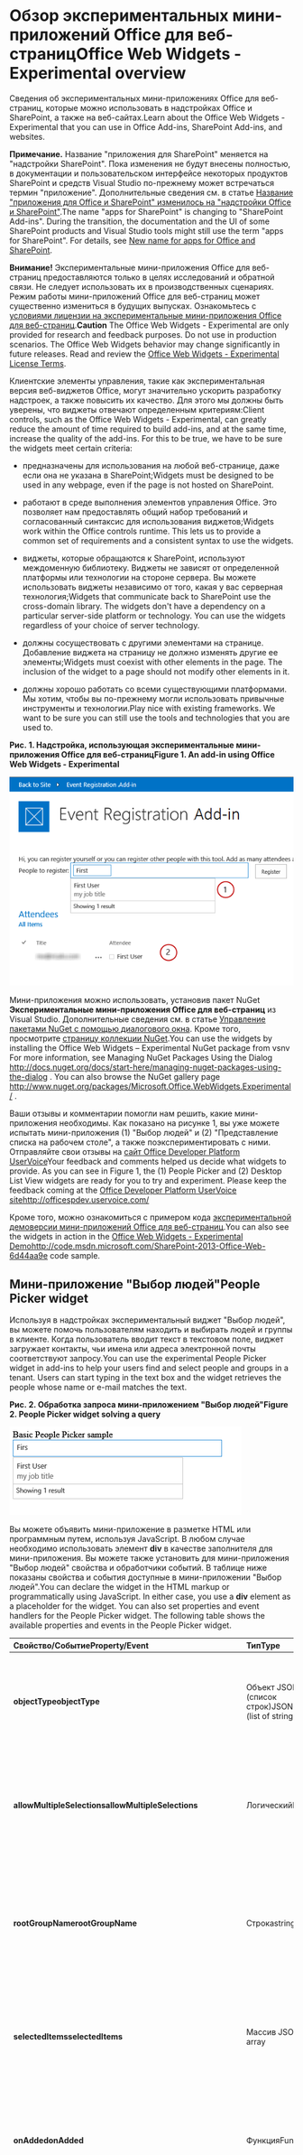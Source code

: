 
# <a name="office-web-widgets---experimental-overview"></a><span data-ttu-id="94fd5-101">Обзор экспериментальных мини-приложений Office для веб-страниц</span><span class="sxs-lookup"><span data-stu-id="94fd5-101">Office Web Widgets - Experimental overview</span></span>
<span data-ttu-id="94fd5-102">Сведения об экспериментальных мини-приложениях Office для веб-страниц, которые можно использовать в надстройках Office и SharePoint, а также на веб-сайтах.</span><span class="sxs-lookup"><span data-stu-id="94fd5-102">Learn about the Office Web Widgets - Experimental that you can use in Office Add-ins, SharePoint Add-ins, and websites.</span></span>
 

 <span data-ttu-id="94fd5-p101">**Примечание.** Название "приложения для SharePoint" меняется на "надстройки SharePoint". Пока изменения не будут внесены полностью, в документации и пользовательском интерфейсе некоторых продуктов SharePoint и средств Visual Studio по-прежнему может встречаться термин "приложение". Дополнительные сведения см. в статье [Название "приложения для Office и SharePoint" изменилось на "надстройки Office и SharePoint"](new-name-for-apps-for-sharepoint#bk_newname).</span><span class="sxs-lookup"><span data-stu-id="94fd5-p101">The name "apps for SharePoint" is changing to "SharePoint Add-ins". During the transition, the documentation and the UI of some SharePoint products and Visual Studio tools might still use the term "apps for SharePoint". For details, see [New name for apps for Office and SharePoint](new-name-for-apps-for-sharepoint#bk_newname).</span></span>
 


 <span data-ttu-id="94fd5-p102">**Внимание!** Экспериментальные мини-приложения Office для веб-страниц предоставляются только в целях исследований и обратной связи. Не следует использовать их в производственных сценариях. Режим работы мини-приложений Office для веб-страниц может существенно измениться в будущих выпусках. Ознакомьтесь с [условиями лицензии на экспериментальные мини-приложения Office для веб-страниц](office-web-widgets--experimental-license-terms).</span><span class="sxs-lookup"><span data-stu-id="94fd5-p102">**Caution** The Office Web Widgets - Experimental are only provided for research and feedback purposes. Do not use in production scenarios. The Office Web Widgets behavior may change significantly in future releases. Read and review the  [Office Web Widgets - Experimental License Terms](office-web-widgets--experimental-license-terms).</span></span>
 


<span data-ttu-id="94fd5-p103">Клиентские элементы управления, такие как экспериментальная версия веб-виджетов Office, могут значительно ускорить разработку надстроек, а также повысить их качество. Для этого мы должны быть уверены, что виджеты отвечают определенным критериям:</span><span class="sxs-lookup"><span data-stu-id="94fd5-p103">Client controls, such as the Office Web Widgets - Experimental, can greatly reduce the amount of time required to build add-ins, and at the same time, increase the quality of the add-ins. For this to be true, we have to be sure the widgets meet certain criteria:</span></span>
 


- <span data-ttu-id="94fd5-112">предназначены для использования на любой веб-странице, даже если она не указана в SharePoint;</span><span class="sxs-lookup"><span data-stu-id="94fd5-112">Widgets must be designed to be used in any webpage, even if the page is not hosted on SharePoint.</span></span>
    
 
- <span data-ttu-id="94fd5-p104">работают в среде выполнения элементов управления Office. Это позволяет нам предоставлять общий набор требований и согласованный синтаксис для использования виджетов;</span><span class="sxs-lookup"><span data-stu-id="94fd5-p104">Widgets work within the Office controls runtime. This lets us to provide a common set of requirements and a consistent syntax to use the widgets.</span></span>
    
 
- <span data-ttu-id="94fd5-p105">виджеты, которые обращаются к SharePoint, используют междоменную библиотеку. Виджеты не зависят от определенной платформы или технологии на стороне сервера. Вы можете использовать виджеты независимо от того, какая у вас серверная технология;</span><span class="sxs-lookup"><span data-stu-id="94fd5-p105">Widgets that communicate back to SharePoint use the cross-domain library. The widgets don't have a dependency on a particular server-side platform or technology. You can use the widgets regardless of your choice of server technology.</span></span>
    
 
- <span data-ttu-id="94fd5-p106">должны сосуществовать с другими элементами на странице. Добавление виджета на страницу не должно изменять другие ее элементы;</span><span class="sxs-lookup"><span data-stu-id="94fd5-p106">Widgets must coexist with other elements in the page. The inclusion of the widget to a page should not modify other elements in it.</span></span>
    
 
- <span data-ttu-id="94fd5-p107">должны хорошо работать со всеми существующими платформами. Мы хотим, чтобы вы по-прежнему могли использовать привычные инструменты и технологии.</span><span class="sxs-lookup"><span data-stu-id="94fd5-p107">Play nice with existing frameworks. We want to be sure you can still use the tools and technologies that you are used to.</span></span>
    
 

<span data-ttu-id="94fd5-122">**Рис. 1. Надстройка, использующая экспериментальные мини-приложения Office для веб-страниц**</span><span class="sxs-lookup"><span data-stu-id="94fd5-122">**Figure 1. An add-in using Office Web Widgets - Experimental**</span></span>

 

 
![Мини-приложения Office для веб-страниц — экспериментальная демоверсия](../../images/OfficeWebWidgetsOverview_demo.png)
 
<span data-ttu-id="94fd5-p108">Мини-приложения можно использовать, установив пакет NuGet **Экспериментальные мини-приложения Office для веб-страниц** из Visual Studio. Дополнительные сведения см. в статье [Управление пакетами NuGet с помощью диалогового окна](http://docs.nuget.org/docs/start-here/managing-nuget-packages-using-the-dialog). Кроме того, просмотрите [страницу коллекции NuGet](http://www.nuget.org/packages/Microsoft.Office.WebWidgets.Experimental/).</span><span class="sxs-lookup"><span data-stu-id="94fd5-p108">You can use the widgets by installing the Office Web Widgets – Experimental NuGet package from vsnv For more information, see  Managing NuGet Packages Using the Dialog http://docs.nuget.org/docs/start-here/managing-nuget-packages-using-the-dialog . You can also browse the  NuGet gallery page http://www.nuget.org/packages/Microsoft.Office.WebWidgets.Experimental/ .</span></span>
 
<span data-ttu-id="94fd5-p109">Ваши отзывы и комментарии помогли нам решить, какие мини-приложения необходимы. Как показано на рисунке 1, вы уже можете испытать мини-приложения (1) "Выбор людей" и (2) "Представление списка на рабочем столе", а также поэкспериментировать с ними. Отправляйте свои отзывы на [сайт Office Developer Platform UserVoice](http://officespdev.uservoice.com/)</span><span class="sxs-lookup"><span data-stu-id="94fd5-p109">Your feedback and comments helped us decide what widgets to provide. As you can see in Figure 1, the (1) People Picker and (2) Desktop List View widgets are ready for you to try and experiment. Please keep the feedback coming at the [Office Developer Platform UserVoice sitehttp://officespdev.uservoice.com/](http://officespdev.uservoice.com/)</span></span>
 
<span data-ttu-id="94fd5-129">Кроме того, можно ознакомиться с примером кода [экспериментальной демоверсии мини-приложений Office для веб-страниц](http://code.msdn.microsoft.com/SharePoint-2013-Office-Web-6d44aa9e).</span><span class="sxs-lookup"><span data-stu-id="94fd5-129">You can also see the widgets in action in the [Office Web Widgets - Experimental Demohttp://code.msdn.microsoft.com/SharePoint-2013-Office-Web-6d44aa9e](http://code.msdn.microsoft.com/SharePoint-2013-Office-Web-6d44aa9e) code sample.</span></span>
 

## <a name="people-picker-widget"></a><span data-ttu-id="94fd5-130">Мини-приложение "Выбор людей"</span><span class="sxs-lookup"><span data-stu-id="94fd5-130">People Picker widget</span></span>

<span data-ttu-id="94fd5-p110">Используя в надстройках экспериментальный виджет "Выбор людей", вы можете помочь пользователям находить и выбирать людей и группы в клиенте. Когда пользователь вводит текст в текстовом поле, виджет загружает контакты, чьи имена или адреса электронной почты соответствуют запросу.</span><span class="sxs-lookup"><span data-stu-id="94fd5-p110">You can use the experimental People Picker widget in add-ins to help your users find and select people and groups in a tenant. Users can start typing in the text box and the widget retrieves the people whose name or e-mail matches the text.</span></span>
 

 

<span data-ttu-id="94fd5-133">**Рис. 2. Обработка запроса мини-приложением "Выбор людей"**</span><span class="sxs-lookup"><span data-stu-id="94fd5-133">**Figure 2. People Picker widget solving a query**</span></span>

 

 
![Экспериментальный элемент управления "Выбор людей" на странице](../../images/PeoplePicker_basic.png)
 
<span data-ttu-id="94fd5-p111">Вы можете объявить мини-приложение в разметке HTML или программным путем, используя JavaScript. В любом случае необходимо использовать элемент **div** в качестве заполнителя для мини-приложения. Вы можете также установить для мини-приложения "Выбор людей" свойства и обработчики событий. В таблице ниже показаны свойства и события доступные в мини-приложении "Выбор людей".</span><span class="sxs-lookup"><span data-stu-id="94fd5-p111">You can declare the widget in the HTML markup or programmatically using JavaScript. In either case, you use a **div** element as a placeholder for the widget. You can also set properties and event handlers for the People Picker widget. The following table shows the available properties and events in the People Picker widget.</span></span>
 

 


|<span data-ttu-id="94fd5-139">**Свойство/Событие**</span><span class="sxs-lookup"><span data-stu-id="94fd5-139">**Property/Event**</span></span>|<span data-ttu-id="94fd5-140">**Тип**</span><span class="sxs-lookup"><span data-stu-id="94fd5-140">**Type**</span></span>|<span data-ttu-id="94fd5-141">**Описание**</span><span class="sxs-lookup"><span data-stu-id="94fd5-141">**Description**</span></span>|
|:-----|:-----|:-----|
|<span data-ttu-id="94fd5-142">**objectType**</span><span class="sxs-lookup"><span data-stu-id="94fd5-142">**objectType**</span></span>|<span data-ttu-id="94fd5-143">Объект JSON (список строк)</span><span class="sxs-lookup"><span data-stu-id="94fd5-143">JSON Object (list of strings)</span></span>| <span data-ttu-id="94fd5-p112">Тип элементов, сопоставляемых мини-приложением. Параметры: только "Группа пользователя по умолчанию" и "Пользователь".</span><span class="sxs-lookup"><span data-stu-id="94fd5-p112">Type of items the widget will resolve. Options: User Group Default to user only.</span></span>|
|<span data-ttu-id="94fd5-146">**allowMultipleSelections**</span><span class="sxs-lookup"><span data-stu-id="94fd5-146">**allowMultipleSelections**</span></span>|<span data-ttu-id="94fd5-147">Логический</span><span class="sxs-lookup"><span data-stu-id="94fd5-147">Boolean</span></span>|<span data-ttu-id="94fd5-p113">Истина/Ложь. Если задано значение "Ложь", мини-приложение позволяет выбирать только один элемент за раз. По умолчанию выбрано значение "Ложь".</span><span class="sxs-lookup"><span data-stu-id="94fd5-p113">True/False. If False, the widget should allow selecting only one item at the time.           Default=False.</span></span>|
|<span data-ttu-id="94fd5-151">**rootGroupName**</span><span class="sxs-lookup"><span data-stu-id="94fd5-151">**rootGroupName**</span></span>|<span data-ttu-id="94fd5-152">Строка</span><span class="sxs-lookup"><span data-stu-id="94fd5-152">string</span></span>|<span data-ttu-id="94fd5-p114">Если значение указано, мини-приложение будет выбирать элементы только из этой группы. В противном случае будут отправляться запросы объектам в рамках всего клиента.</span><span class="sxs-lookup"><span data-stu-id="94fd5-p114">If provided, the widget will limit the selection to items in this group.           If not provided, the widget will query objects from the whole tenancy.</span></span>|
|<span data-ttu-id="94fd5-155">**selectedItems**</span><span class="sxs-lookup"><span data-stu-id="94fd5-155">**selectedItems**</span></span>|<span data-ttu-id="94fd5-156">Массив JSON</span><span class="sxs-lookup"><span data-stu-id="94fd5-156">JSON array</span></span>|<span data-ttu-id="94fd5-p115">Список выбранных элементов. Каждый элемент возвращает объект, представляющий пользователя или группу.</span><span class="sxs-lookup"><span data-stu-id="94fd5-p115">List of items selected. Each item will return an object representing a user or group.</span></span>|
|<span data-ttu-id="94fd5-159">**onAdded**</span><span class="sxs-lookup"><span data-stu-id="94fd5-159">**onAdded**</span></span>|<span data-ttu-id="94fd5-160">Функция</span><span class="sxs-lookup"><span data-stu-id="94fd5-160">Function</span></span>|<span data-ttu-id="94fd5-p116">Событие, которое запускается при добавлении объекта к выделенному фрагменту. Функция обработчика получает добавленный объект.</span><span class="sxs-lookup"><span data-stu-id="94fd5-p116">Event that fires when a new object is added to the selection. The handler function received the object added.</span></span>|
|<span data-ttu-id="94fd5-163">**onRemoved**</span><span class="sxs-lookup"><span data-stu-id="94fd5-163">**onRemoved**</span></span>|<span data-ttu-id="94fd5-164">Функция</span><span class="sxs-lookup"><span data-stu-id="94fd5-164">Function</span></span>|<span data-ttu-id="94fd5-p117">Событие, которое запускается при удалении объекта из выделенного фрагмента. Функция обработчика получает удаленный объект.</span><span class="sxs-lookup"><span data-stu-id="94fd5-p117">Event that fires when a new object is removed from the selection. The handler function received the object removed.</span></span>|
|<span data-ttu-id="94fd5-167">**onChange**</span><span class="sxs-lookup"><span data-stu-id="94fd5-167">**onChange**</span></span>|<span data-ttu-id="94fd5-168">Функция</span><span class="sxs-lookup"><span data-stu-id="94fd5-168">Function</span></span>|<span data-ttu-id="94fd5-p118">Это событие вызывается как при добавлении, так и при удалении объектов. В функцию обработчика параметры не передаются.</span><span class="sxs-lookup"><span data-stu-id="94fd5-p118">Either adding or removing objects triggers this event. No parameters are passed to the handler function.</span></span>|
|<span data-ttu-id="94fd5-171">**validationErrors**</span><span class="sxs-lookup"><span data-stu-id="94fd5-171">**validationErrors**</span></span>|<span data-ttu-id="94fd5-172">Массив</span><span class="sxs-lookup"><span data-stu-id="94fd5-172">Array</span></span>| <span data-ttu-id="94fd5-173">Массив возможных ошибок проверки: пустое значение unresolvedItem, tooManyItems</span><span class="sxs-lookup"><span data-stu-id="94fd5-173">Array of possible validation errors: empty unresolvedItem tooManyItems</span></span>|
|<span data-ttu-id="94fd5-174">**autoShowValidationMessage**</span><span class="sxs-lookup"><span data-stu-id="94fd5-174">**autoShowValidationMessage**</span></span>|<span data-ttu-id="94fd5-175">Логический</span><span class="sxs-lookup"><span data-stu-id="94fd5-175">Boolean</span></span>|<span data-ttu-id="94fd5-176">Значение "Истина" указывает, что сообщение о проверке отображается, а значение "Ложь" — не отображается</span><span class="sxs-lookup"><span data-stu-id="94fd5-176">True=Show          False=Don't show</span></span>|
|<span data-ttu-id="94fd5-177">**hasErrors**</span><span class="sxs-lookup"><span data-stu-id="94fd5-177">**hasErrors**</span></span>|<span data-ttu-id="94fd5-178">Логический</span><span class="sxs-lookup"><span data-stu-id="94fd5-178">Boolean</span></span>|<span data-ttu-id="94fd5-179">Значение "Истина" указывает, что имеется одна или несколько ошибок проверки. Значение "Ложь" — ошибки проверки отсутствуют</span><span class="sxs-lookup"><span data-stu-id="94fd5-179">True= There are 1 or more validation errors          False=There are no validation errors</span></span>|
|<span data-ttu-id="94fd5-180">**errors**</span><span class="sxs-lookup"><span data-stu-id="94fd5-180">**errors**</span></span>|<span data-ttu-id="94fd5-181">Массив</span><span class="sxs-lookup"><span data-stu-id="94fd5-181">Array</span></span>| <span data-ttu-id="94fd5-182">Массив возможных ошибок проверки: пустое значение unresolvedItem, tooManyItems</span><span class="sxs-lookup"><span data-stu-id="94fd5-182">Array of possible validation errors: empty unresolvedItem tooManyItems</span></span>|
|<span data-ttu-id="94fd5-183">**displayErrors**</span><span class="sxs-lookup"><span data-stu-id="94fd5-183">**displayErrors**</span></span>|<span data-ttu-id="94fd5-184">Логический</span><span class="sxs-lookup"><span data-stu-id="94fd5-184">Boolean</span></span>|<span data-ttu-id="94fd5-185">Значение "Истина" указывает, что ошибки отображаются, значение "Ложь" — ошибки не отображаются</span><span class="sxs-lookup"><span data-stu-id="94fd5-185">True=Display the errors          False=Don't display the errors</span></span>|
<span data-ttu-id="94fd5-p119">Классы CSS для мини-приложения "Выбор людей" определены в таблице стилей **Office.Controls.css**. Вы можете переопределить классы и настроить стиль мини-приложения для своей надстройки.</span><span class="sxs-lookup"><span data-stu-id="94fd5-p119">The CSS classes for the People Picker widget are defined in the **Office.Controls.css** style sheet. You can override the classes and style the widget for your add-in.</span></span>
 

 
<span data-ttu-id="94fd5-188">Дополнительные сведения см. в статье  [Использование экспериментального мини-приложения "Выбор людей" в надстройках для SharePoint](use-the-experimental-people-picker-widget-in-sharepoint-add-ins) и примере кода [Использование экспериментального виджета "Выбор людей" в надстройке](http://code.msdn.microsoft.com/SharePoint-2013-Use-the-57859f85).</span><span class="sxs-lookup"><span data-stu-id="94fd5-188">For more information, see  [Use the experimental People Picker widget in SharePoint Add-ins](use-the-experimental-people-picker-widget-in-sharepoint-add-ins) and [Use the People Picker experimental widget in an add-in](http://code.msdn.microsoft.com/SharePoint-2013-Use-the-57859f85) code sample.</span></span>
 

 

## <a name="desktop-list-view-widget"></a><span data-ttu-id="94fd5-189">Мини-приложение "Представление списка на рабочем столе"</span><span class="sxs-lookup"><span data-stu-id="94fd5-189">Desktop List View widget</span></span>

<span data-ttu-id="94fd5-190">Пользователи получают все преимущества виджета "Представление списка" и могут представлять данные в списке, как в обычном виджете "Представление списка". Но вы можете использовать его в даже в тех надстройках, которые не размещены в SharePoint.</span><span class="sxs-lookup"><span data-stu-id="94fd5-190">Your users can benefit from the List View widget and display the data in a list just like the regular List View widget, but you can use it in your add-ins that are not necessarily hosted in SharePoint.</span></span>
 

 

<span data-ttu-id="94fd5-191">**Рис. 3. Мини-приложение "Представление списка на рабочем столе", отображающее данные в виде списка**</span><span class="sxs-lookup"><span data-stu-id="94fd5-191">**Figure 3. Desktop List View widget displaying the data in a list**</span></span>

 

 
![Экспериментальный элемент управления "Представление списка на рабочем столе"](../../images/DesktopListView_basic.png)
 
<span data-ttu-id="94fd5-193">Вы можете указать существующее представление в списке, мини-приложение обрабатывает поля в том порядке, в котором они отображаются в представлении.</span><span class="sxs-lookup"><span data-stu-id="94fd5-193">You can specify an existing view on the list, the widget renders the fields in the order that they appear in the view.</span></span>
 

 

    
 <span data-ttu-id="94fd5-p120">**Примечание.** На данный момент мини-приложение "Представление списка на рабочем столе" отображает только данные. Оно не предлагает возможности редактирования.</span><span class="sxs-lookup"><span data-stu-id="94fd5-p120">**Note** At this moment, the Desktop List View widget only displays the data. It doesn't offer editing capabilities.</span></span>
 

<span data-ttu-id="94fd5-p121">Вы можете вставить для мини-приложения заполнитель, используя элемент **div**. Мини-приложение можно использовать программно или декларативно.</span><span class="sxs-lookup"><span data-stu-id="94fd5-p121">You can provide a placeholder for the widget using a **div** element. You can programmatically or declaratively use the widget.</span></span>
 

 
<span data-ttu-id="94fd5-p122">Вы также можете указать свойства или обработчики событий для виджета "Представление списка на рабочем столе". В следующей таблице показаны доступные свойства и события в виджете "Представление списка на рабочем столе".</span><span class="sxs-lookup"><span data-stu-id="94fd5-p122">You also can set properties or event handlers for the Desktop List View widget. The following table shows the available properties and events in the Desktop List View widget.</span></span>
 

 


|<span data-ttu-id="94fd5-200">**Свойство/Событие**</span><span class="sxs-lookup"><span data-stu-id="94fd5-200">**Property/Event**</span></span>|<span data-ttu-id="94fd5-201">**Тип**</span><span class="sxs-lookup"><span data-stu-id="94fd5-201">**Type**</span></span>|<span data-ttu-id="94fd5-202">**Описание**</span><span class="sxs-lookup"><span data-stu-id="94fd5-202">**Description**</span></span>|
|:-----|:-----|:-----|
|<span data-ttu-id="94fd5-203">**listUrl**</span><span class="sxs-lookup"><span data-stu-id="94fd5-203">**ListUrl**</span></span>|<span data-ttu-id="94fd5-204">URL-адрес</span><span class="sxs-lookup"><span data-stu-id="94fd5-204">URL</span></span>|<span data-ttu-id="94fd5-p123">URL-адрес списка, из которого необходимо получать элементы. Это может быть относительный URL-адрес (в таком случае он будет считаться расположенным на самом сайте надстройки) или абсолютный URL-адрес.</span><span class="sxs-lookup"><span data-stu-id="94fd5-p123">URL of the list view to draw items from. It can be a relative URL in which case it will be assumed to be located on the add-in web itself or an absolute URL.</span></span>|
|<span data-ttu-id="94fd5-207">**viewName**</span><span class="sxs-lookup"><span data-stu-id="94fd5-207">**viewName**</span></span>|<span data-ttu-id="94fd5-208">Строка</span><span class="sxs-lookup"><span data-stu-id="94fd5-208">string</span></span>|<span data-ttu-id="94fd5-p124">Имя представления, которое необходимо отобразить. Это программное, а не отображаемое, имя представления.</span><span class="sxs-lookup"><span data-stu-id="94fd5-p124">Name of the view to show. This is the programmatic name of the view (not its display name).</span></span>|
|<span data-ttu-id="94fd5-211">**onItemSelected**</span><span class="sxs-lookup"><span data-stu-id="94fd5-211">**onItemSelected**</span></span>|<span data-ttu-id="94fd5-212">Функция</span><span class="sxs-lookup"><span data-stu-id="94fd5-212">Function</span></span>|<span data-ttu-id="94fd5-213">Событие, возникающее при выборе элемента из списка.</span><span class="sxs-lookup"><span data-stu-id="94fd5-213">Event that fires when an item is selected on the list.</span></span>|
|<span data-ttu-id="94fd5-214">**onItemAdded**</span><span class="sxs-lookup"><span data-stu-id="94fd5-214">**onItemAdded**</span></span>|<span data-ttu-id="94fd5-215">Функция</span><span class="sxs-lookup"><span data-stu-id="94fd5-215">Function</span></span>|<span data-ttu-id="94fd5-216">Событие, возникающее при добавлении элемента в список.</span><span class="sxs-lookup"><span data-stu-id="94fd5-216">Event that fires when a new item is added to the list.</span></span>|
|<span data-ttu-id="94fd5-217">**onItemRemoved**</span><span class="sxs-lookup"><span data-stu-id="94fd5-217">**onItemRemoved**</span></span>|<span data-ttu-id="94fd5-218">Функция</span><span class="sxs-lookup"><span data-stu-id="94fd5-218">Function</span></span>|<span data-ttu-id="94fd5-219">Событие, возникающее при удалении элемента из списка.</span><span class="sxs-lookup"><span data-stu-id="94fd5-219">Event that fires when an item is removed from the list.</span></span>|
|<span data-ttu-id="94fd5-220">**selectedItems**</span><span class="sxs-lookup"><span data-stu-id="94fd5-220">**selectedItems**</span></span>|<span data-ttu-id="94fd5-221">Массив</span><span class="sxs-lookup"><span data-stu-id="94fd5-221">Array</span></span>|<span data-ttu-id="94fd5-222">Список выбранных элементов в формате JSON.</span><span class="sxs-lookup"><span data-stu-id="94fd5-222">List of Selected items in JSON format.</span></span>|
<span data-ttu-id="94fd5-p125">Для виджета требуется таблица стилей веб-сайта SharePoint. Вы можете непосредственно указать ссылку на таблицу стилей SharePoint или использовать виджет хрома. Подробнее о таблице стилей см. в статьях  [Использование таблицы стилей веб-сайта SharePoint в надстройках для SharePoint](use-a-sharepoint-website-s-style-sheet-in-sharepoint-add-ins) и [Использование клиентского элемента управления хрома в надстройках для SharePoint](use-the-client-chrome-control-in-sharepoint-add-ins).</span><span class="sxs-lookup"><span data-stu-id="94fd5-p125">The widget requires the SharePoint website style sheet. You can reference the SharePoint style sheet directly or use the chrome widget. For more information about the style sheet, see  [Use a SharePoint website's style sheet in SharePoint Add-ins](use-a-sharepoint-website-s-style-sheet-in-sharepoint-add-ins) and [Use the client chrome control in SharePoint Add-ins](use-the-client-chrome-control-in-sharepoint-add-ins).</span></span> 
 

 
<span data-ttu-id="94fd5-p126">Чтобы увидеть виджет "Представление списка" в действии, см. пример кода  [Использование экспериментального виджета "Представление списка на рабочем столе" в надстройке](http://code.msdn.microsoft.com/SharePoint-2013-Use-the-c3edb076). См. также  [Использование экспериментального мини-приложения "Просмотр списка на рабочем столе" в надстройках для SharePoint](use-the-experimental-desktop-list-view-widget-in-sharepoint-add-ins).</span><span class="sxs-lookup"><span data-stu-id="94fd5-p126">To see the List View widget in action, see the  [Use the Desktop List View experimental widget in an add-in](http://code.msdn.microsoft.com/SharePoint-2013-Use-the-c3edb076) code sample. Also see [Use the experimental Desktop List View widget in SharePoint Add-ins](use-the-experimental-desktop-list-view-widget-in-sharepoint-add-ins).</span></span>
 

 

## <a name="conclusion"></a><span data-ttu-id="94fd5-228">Заключение</span><span class="sxs-lookup"><span data-stu-id="94fd5-228">Conclusion</span></span>

<span data-ttu-id="94fd5-p127">Виджеты могут помочь ускорить процесс разработки, а также сократить затраты на ваши надстройки и время их выхода на рынок. Вы можете использовать экспериментальные веб-виджеты Office в некоммерческих надстройках. Отправляйте свои отзывы и комментарии на  [сайт Office Developer Platform UserVoice](http://officespdev.uservoice.com/).</span><span class="sxs-lookup"><span data-stu-id="94fd5-p127">Widgets can help to speed up the development process and reduce the cost and time-to-market of your add-ins. Office Web Widgets - Experimental provide widgets that you can use in your non-production add-ins. Your feedback and comments are welcome in the  [Office Developer Platform UserVoice site](http://officespdev.uservoice.com/).</span></span>
 

 

## <a name="additional-resources"></a><span data-ttu-id="94fd5-232">Дополнительные ресурсы</span><span class="sxs-lookup"><span data-stu-id="94fd5-232">Additional resources</span></span>
<span data-ttu-id="94fd5-233"><a name="bk_addresources"> </a></span><span class="sxs-lookup"><span data-stu-id="94fd5-233"></span></span>


-  [<span data-ttu-id="94fd5-234">Условия лицензии на экспериментальные мини-приложения Office для веб-страниц</span><span class="sxs-lookup"><span data-stu-id="94fd5-234">Office Web Widgets - Experimental License Terms</span></span>](office-web-widgets--experimental-license-terms)
    
 
-  [<span data-ttu-id="94fd5-235">Страница коллекции NuGet "Экспериментальные мини-приложения Office для веб-страниц"</span><span class="sxs-lookup"><span data-stu-id="94fd5-235">Office Web Widgets - Experimental NuGet gallery page</span></span>](http://www.nuget.org/packages/Microsoft.Office.WebWidgets.Experimental/)
    
 
-  [<span data-ttu-id="94fd5-236">Использование экспериментального мини-приложения "Выбор людей" в надстройках SharePoint</span><span class="sxs-lookup"><span data-stu-id="94fd5-236">Use the experimental People Picker widget in SharePoint Add-ins</span></span>](use-the-experimental-people-picker-widget-in-sharepoint-add-ins)
    
 
-  [<span data-ttu-id="94fd5-237">Пример кода. Мини-приложения Office для веб-страниц — экспериментальная демоверсия</span><span class="sxs-lookup"><span data-stu-id="94fd5-237">Code sample: Office Web Widgets - Experimental Demo</span></span>](http://code.msdn.microsoft.com/SharePoint-2013-Office-Web-6d44aa9e)
    
 
-  <span data-ttu-id="94fd5-238">[Использование экспериментального мини-приложения "Представление списка на рабочем столе" в надстройках для SharePoint](use-the-experimental-desktop-list-view-widget-in-sharepoint-add-ins).</span><span class="sxs-lookup"><span data-stu-id="94fd5-238">[Use the experimental Desktop List View widget in SharePoint Add-ins](use-the-experimental-desktop-list-view-widget-in-sharepoint-add-ins).</span></span>
    
 
-  <span data-ttu-id="94fd5-239">[Пример кода. Использование экспериментального мини-приложения "Выбор людей" в надстройке](http://code.msdn.microsoft.com/SharePoint-2013-Use-the-57859f85).</span><span class="sxs-lookup"><span data-stu-id="94fd5-239">[Code sample: Use the People Picker experimental widget in an add-in](http://code.msdn.microsoft.com/SharePoint-2013-Use-the-57859f85).</span></span>
    
 
-  [<span data-ttu-id="94fd5-240">Пример кода. Использование экспериментального мини-приложения "Представление списка на рабочем столе"в надстройке</span><span class="sxs-lookup"><span data-stu-id="94fd5-240">Code sample: Use the Desktop List View experimental widget in an add-in</span></span>](http://code.msdn.microsoft.com/SharePoint-2013-Use-the-c3edb076)
    
 
